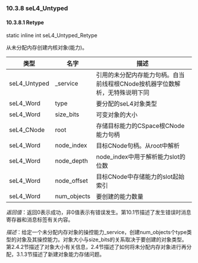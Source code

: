 ### 10.3.8  seL4_Untyped

#### 10.3.8.1  Retype

static inline int seL4_Untyped_Retype

从未分配内存创建内核对象(能力)。

类型 | 名字 | 描述
--- | --- | ---
seL4_Untyped | _service | 引用的未分配内存能力句柄。自当前线程根CNode按机器字位数解析，无特殊说明下同
seL4_Word | type | 要分配的seL4对象类型
seL4_Word | size_bits | 可变对象的大小
seL4_CNode | root | 存储目标能力的CSpace根CNode能力句柄
seL4_Word | node_index | 目标CNode句柄。从root中解析
seL4_Word | node_depth | node_index中用于解析能力slot的位数
seL4_Word | node_offset | 目标CNode中存储能力的slot起始索引
seL4_Word | num_objects | 要创建的能力数量

*返回值*：返回0表示成功，非0值表示有错误发生。第10.1节描述了发生错误时消息寄存器和消息标签有关内容。

*描述*：给定一个未分配内存对象的操控能力_service，创建num_objects个type类型的对象及其操控能力。对象大小与size_bits的关系取决于要创建的对象类型。第2.4.2节描述了对象大小有关信息，2.4节描述了如何将未分配内存对象进行再分配，3.1.3节描述了新建对象能力存储问题。
